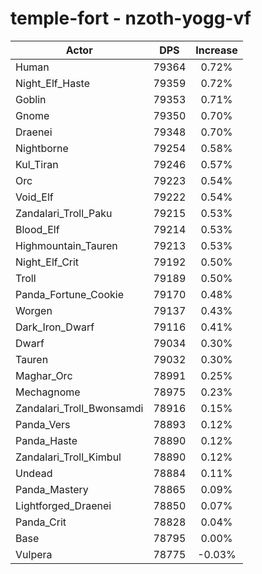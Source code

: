 # temple-fort - nzoth-yogg-vf
| Actor | DPS | Increase |
|---|:---:|:---:|
|Human|79364|0.72%|
|Night_Elf_Haste|79359|0.72%|
|Goblin|79353|0.71%|
|Gnome|79350|0.70%|
|Draenei|79348|0.70%|
|Nightborne|79254|0.58%|
|Kul_Tiran|79246|0.57%|
|Orc|79223|0.54%|
|Void_Elf|79222|0.54%|
|Zandalari_Troll_Paku|79215|0.53%|
|Blood_Elf|79214|0.53%|
|Highmountain_Tauren|79213|0.53%|
|Night_Elf_Crit|79192|0.50%|
|Troll|79189|0.50%|
|Panda_Fortune_Cookie|79170|0.48%|
|Worgen|79137|0.43%|
|Dark_Iron_Dwarf|79116|0.41%|
|Dwarf|79034|0.30%|
|Tauren|79032|0.30%|
|Maghar_Orc|78991|0.25%|
|Mechagnome|78975|0.23%|
|Zandalari_Troll_Bwonsamdi|78916|0.15%|
|Panda_Vers|78893|0.12%|
|Panda_Haste|78890|0.12%|
|Zandalari_Troll_Kimbul|78890|0.12%|
|Undead|78884|0.11%|
|Panda_Mastery|78865|0.09%|
|Lightforged_Draenei|78850|0.07%|
|Panda_Crit|78828|0.04%|
|Base|78795|0.00%|
|Vulpera|78775|-0.03%|
